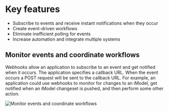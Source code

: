 <!-- Copyright (c) Bentley Systems, Incorporated. All rights reserved.            -->
<!-- See LICENSE in the project root for license terms and full copyright notice. -->

# Key features

- Subscribe to events and receive instant notifications when they occur
- Create event-driven workflows
- Eliminate inefficient polling for events
- Increase automation and integrate multiple systems

<div className="feature-tiles">
    <div className="tile-row centered">
        <div>
            <h2>Monitor events and coordinate workflows</h2>
            <p>Webhooks allow an application to subscribe to an event and get notified when it occurs. The application specifies a callback URL. When the event occurs a POST request will be sent to the callback URL. For example, an application could use webhooks to monitor for changes to an iModel, get notified when an iModel changeset is pushed, and then perform some other action.</p>
        </div>
        <img src="/documentation/events/iTwinPlatform_illustrations_Events_01.svg" alt="Monitor events and coordinate workflows" title="Monitor events and coordinate workflows"/>
    </div>
</div>
